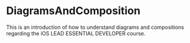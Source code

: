 # DiagramsAndComposition
This is an introduction of how to understand diagrams and compositions regarding the iOS LEAD ESSENTIAL DEVELOPER course.
